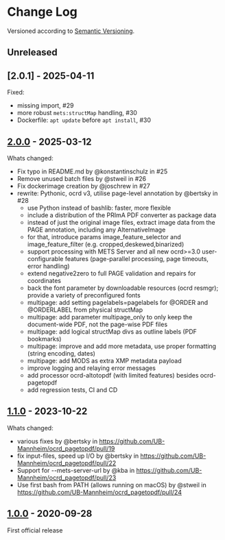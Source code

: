 Change Log
==========

Versioned according to [Semantic Versioning](http://semver.org/).

## Unreleased

## [2.0.1] - 2025-04-11

Fixed:

  * missing import, #29
  * more robust `mets:structMap` handling, #30
  * Dockerfile: `apt update` before `apt install`, #30

## [2.0.0] - 2025-03-12

Whats changed:

  * Fix typo in README.md by @konstantinschulz in #25
  * Remove unused batch files by @stweil in #26
  * Fix dockerimage creation by @joschrew in #27
  * rewrite: Pythonic, ocrd v3, utilise page-level annotation by @bertsky in #28
    * use Python instead of bashlib: faster, more flexible
    * include a distribution of the PRImA PDF converter as package data
    * instead of just the original image files, extract image data from the PAGE annotation, including any AlternativeImage
    * for that, introduce params image_feature_selector and image_feature_filter (e.g. cropped,deskewed,binarized)
    * support processing with METS Server and all new ocrd>=3.0 user-configurable features (page-parallel processing, page timeouts, error handling)
    * extend negative2zero to full PAGE validation and repairs for coordinates
    * back the font parameter by downloadable resources (ocrd resmgr); provide a variety of preconfigured fonts
    * multipage: add setting pagelabels=pagelabels for @ORDER and @ORDERLABEL from physical structMap
    * multipage: add parameter multipage_only to only keep the document-wide PDF, not the page-wise PDF files
    * multipage: add logical structMap divs as outline labels (PDF bookmarks)
    * multipage: improve and add more metadata, use proper formatting (string encoding, dates)
    * multipage: add MODS as extra XMP metadata payload
    * improve logging and relaying error messages
    * add processor ocrd-altotopdf (with limited features) besides ocrd-pagetopdf
    * add regression tests, CI and CD

## [1.1.0] - 2023-10-22

Whats changed:

  * various fixes by @bertsky in https://github.com/UB-Mannheim/ocrd_pagetopdf/pull/19
  * fix input-files, speed up I/O by @bertsky in https://github.com/UB-Mannheim/ocrd_pagetopdf/pull/22
  * Support for --mets-server-url by @kba in https://github.com/UB-Mannheim/ocrd_pagetopdf/pull/23
  * Use first bash from PATH (allows running on macOS) by @stweil in https://github.com/UB-Mannheim/ocrd_pagetopdf/pull/24

## [1.0.0] - 2020-09-28

First official release

<!-- link-labels -->
[2.0.0]: ../../compare/v2.0.0...v1.1.0
[1.1.0]: ../../compare/v1.1.0...v1.0.0
[1.0.0]: ../../compare/HEAD...v1.0.0

